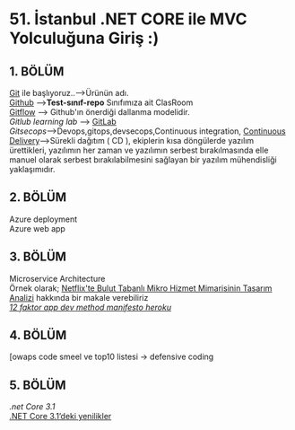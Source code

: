 # 51. İstanbul .NET CORE  ile MVC Yolculuğuna Giriş :)
## 1. BÖLÜM <br/>
[Git](https://git-scm.com/) ile başlıyoruz..-->Ürünün adı. <br/>
[Github](https://github.com/Kodluyoruz51BootcampMVCCore/test-classroom-repo) -->**Test-sınıf-repo** Sınıfımıza ait ClasRoom <br/>
[Gitflow](https://datasift.github.io/gitflow/IntroducingGitFlow.html) --> Github'ın önerdiği dallanma modelidir.  <br/>
*Gitlub learning lab* --> [GitLab](https://about.gitlab.com/) <br/>
*Gitsecops*-->Devops,gitops,devsecops,Continuous integration, [Continuous Delivery](https://martinfowler.com/bliki/ContinuousDelivery.html?utm_source=Codeship&utm_medium=CI-Guide)-->Sürekli dağıtım ( CD ), ekiplerin kısa döngülerde yazılım ürettikleri, yazılımın her zaman ve yazılımın serbest bırakılmasında elle manuel olarak serbest bırakılabilmesini sağlayan bir yazılım mühendisliği yaklaşımıdır. <br/>
## 2. BÖLÜM <br/>
Azure deployment <br/>
Azure web app <br/>
## 3. BÖLÜM <br/>
Microservice Architecture <br/>
Örnek olarak; [Netflix'te Bulut Tabanlı Mikro Hizmet Mimarisinin Tasarım Analizi](https://medium.com/swlh/a-design-analysis-of-cloud-based-microservices-architecture-at-netflix-98836b2da45f) hakkında bir makale verebiliriz  <br/>
*[12 faktor app dev method manifesto heroku](https://12factor.net/tr/backing-services)* <br/>
## 4. BÖLÜM <br/>
[owaps code smeel ve top10 listesi -> defensive coding  <br/>

## 5. BÖLÜM <br/>
*.net Core 3.1* <br/>
[.NET Core 3.1’deki yenilikler](https://docs.microsoft.com/tr-tr/dotnet/core/whats-new/dotnet-core-3-1)
